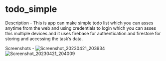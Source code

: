 # todo_simple

Description - This is app can make simple todo list which you can asses anytime from the web and using credentials to login which you can asses this multiple devices and it uses firebase for authentication and firestore for storing and accessing the task’s data.

Screenshots -
![Screenshot_20230421_203934](https://user-images.githubusercontent.com/73023696/233672608-0b6ae10d-5ff7-4327-90bf-0fdf902438da.png)
![Screenshot_20230421_204009](https://user-images.githubusercontent.com/73023696/233672642-611e9fe2-ef8d-40f4-b53f-be45b4624555.png)
